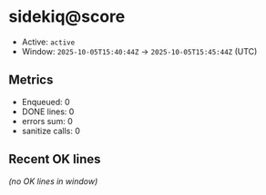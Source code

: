 # sidekiq@score

- Active: `active`
- Window: `2025-10-05T15:40:44Z` → `2025-10-05T15:45:44Z` (UTC)

## Metrics
- Enqueued: 0
- DONE lines: 0
- errors sum: 0
- sanitize calls: 0

## Recent OK lines
_(no OK lines in window)_
